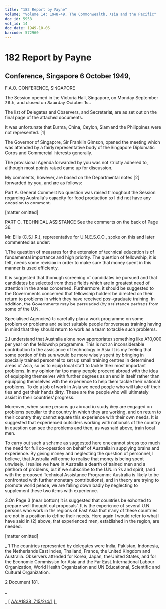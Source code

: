 ```yaml
---
title: "182 Report by Payne"
volume: "Volume 14: 1948-49, The Commonwealth, Asia and the Pacific"
doc_id: 5958
vol_id: 14
doc_date: 1949-10-06
barcode: 572960
---
```


# 182 Report by Payne

## Conference, Singapore 6 October 1949,

F.A.O. CONFERENCE, SINGAPORE

The Session opened in the Victoria Hall, Singapore, on Monday September 26th, and closed on Saturday October 1st.

The list of Delegates and Observers, and Secretariat, are as set out on the final page of the attached documents.

It was unfortunate that Burma, China, Ceylon, Siam and the Philippines were not represented. [1]

The Governor of Singapore, Sir Franklin Gimson, opened the meeting which was attended by a fairly representative body of the Singapore Diplomatic Corps and Commercial interests generally.

The provisional Agenda forwarded by you was not strictly adhered to, although most points raised came up for discussion.

My comments, however, are based on the Departmental notes [2] forwarded by you, and are as follows:

Part A. General Comment No question was raised throughout the Session regarding Australia's capacity for food production so I did not have any occasion to comment.

[matter omitted]

PART C. TECHNICAL ASSISTANCE See the comments on the back of Page 36.

Mr. Ellis (C.S.I.R.), representative for U.N.E.S.C.O., spoke on this and later commented as under:

1.The question of measures for the extension of technical education is of fundamental importance and high priority. The question of fellowship, it is felt, needs some revision in order to make sure that money spent in this manner is used efficiently.

It is suggested that thorough screening of candidates be pursued and that candidates be selected from those fields which are in greatest need of attention in the areas concerned. Furthermore, it should be suggested to the Governments concerned that fellowship holders be directed on their return to problems in which they have received post-graduate training. In addition, the Governments may be persuaded (by assistance perhaps from some of the U.N.

Specialised Agencies) to carefully plan a work programme on some problem or problems and select suitable people for overseas training having in mind that they should return to work as a team to tackle such problems.

2.I understand that Australia alone now appropriates something like A?0,000 per year on the fellowship programme. This is not an inconsiderable contribution to the assistance of technology in Asia. It is my feeling that some portion of this sum would be more wisely spent by bringing in specially trained personnel to set up small training centres in determined areas of Asia, so as to equip local staff to tackle their most important problems. In my opinion far too many people proceed abroad with the idea of equipping themselves with further degrees as an end in itself rather than equipping themselves with the experience to help them tackle their national problems. To do a job of work in Asia we need people who will take off their ties and get their hands dirty. These are the people who will ultimately assist in their countries' progress.

Moreover, when some persons go abroad to study they are engaged on problems peculiar to the country in which they are working, and on return to their country they cannot equate this experience with their own needs. It is suggested that experienced outsiders working with nationals of the country in question can see the problems and then, as was said above, train local men.

To carry out such a scheme as suggested here one cannot stress too much the need for full co-operation on behalf of Australia in supplying brains and experience. By giving money and neglecting the question of personnel, I believe, that Australia will come to realise that money is being spent unwisely. I realise we have in Australia a dearth of trained men and a plethora of problems, but if we subscribe to the U.N. in ?s and spirit, (and with the proposed Technical Assistance Programme Australia is likely to be confronted with further monetary contributions), and in theory are trying to promote world peace, we are falling down badly by neglecting to supplement these two items with experience.

3.On Page 3 (near bottom) it is suggested that countries be exhorted to prepare well thought out proposals'. It is the experience of several U.N. persons who work in the regions of East Asia that many of these countries are not in a position to define their needs. Here again I would refer to what I have said in (2) above, that experienced men, established in the region, are needed.

[matter omitted]

_ 1 The countries represented by delegates were India, Pakistan, Indonesia, the Netherlands East Indies, Thailand, France, the United Kingdom and Australia. Observers attended for Korea, Japan, the United States, and for the Economic Commission for Asia and the Far East, International Labour Organization, World Health Organization and UN Educational, Scientific and Cultural Organization.

2 Document 181.

_

_ [ [AA:A1838, 715/2/4/1](http://www.naa.gov.au/cgi-bin/Search?O=I&Number=572960) ]_
